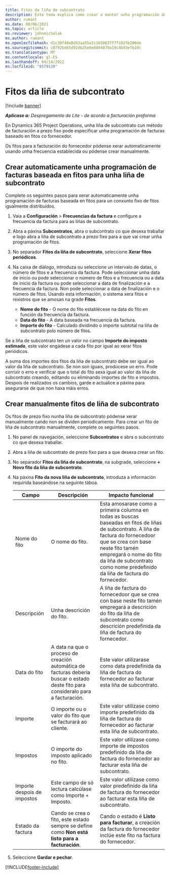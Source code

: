 ```yaml
---
title: Fitos da liña de subcontrato
description: Este tema explica como crear e manter unha programación de facturas baseada en fitos para un subcontrato cun fornecedor.
author: rumant
ms.date: 08/06/2021
ms.topic: article
ms.reviewer: johnmichalak
ms.author: rumant
ms.openlocfilehash: d1c30f48e0d43aa55e2c1650637f7f102fb200de
ms.sourcegitcommit: c0792bd65d92db25e0e8864879a19c4b93efb10c
ms.translationtype: MT
ms.contentlocale: gl-ES
ms.lasthandoff: 04/14/2022
ms.locfileid: "8579120"
---
```

# <a name="subcontract-line-milestones"></a>Fitos da liña de subcontrato

[!include [banner](../../includes/dataverse-preview.md)]

_**Aplícase a:** Despregamento de Lite - de acordo a facturación proforma_

En Dynamics 365 Project Operations, unha liña de subcontrato cun método de facturación a prezo fixo pode especificar unha programación de facturas baseado en fitos co fornecedor.

Os fitos para a facturación do fornecedor pódense xerar automaticamente usando unha frecuencia establecida ou pódense crear manualmente.

## <a name="automatically-create-a-milestone-based-invoice-schedule-for-a-subcontract-line"></a>Crear automaticamente unha programación de facturas baseada en fitos para unha liña de subcontrato

Complete os seguintes pasos para xerar automaticamente unha programación de facturas baseada en fitos para un conxunto fixo de fitos igualmente distribuídos.

1. Vaia a **Configuración** > **Frecuencias da factura** e configure a frecuencia da factura para as liñas de subcontrato.
2. Abra a páxina **Subcontratos**, abra o subcontrato co que desexa traballar e logo abra a liña de subcontrato a prezo fixo para a que vai crear unha programación de fitos.
3. No separador **Fitos da liña de subcontrato**, seleccione **Xerar fitos periódicos**.
4. Na caixa de diálogo, introduza ou seleccione un intervalo de datas, o número de fitos e a frecuencia da factura. Pode seleccionar unha data de inicio ou pode seleccionar o número de fitos e a frecuencia ou a data de inicio da factura ou pode seleccionar a data de finalización e a frecuencia da factura. Non pode seleccionar a data de finalización e o número de fitos.
Usando esta información, o sistema xera fitos e rexistros que se amosan na grade **Fitos**.

   - **Nome do fito** - O nome do fito establécese na data do fito en función da frecuencia da factura.
   - **Data do fito** - A data baseada na frecuencia da factura.
   - **Importe do fito** - Calculado dividindo o importe subtotal na liña de subcontrato polo número de fitos.

Se a liña de subcontrato ten un valor no campo **Importe do imposto estimado**, este valor engádese a cada fito por igual ao xerar fitos periódicos.

A suma dos importes dos fitos da liña de subcontrato debe ser igual ao valor da liña de subcontrato. Se non son iguais, prodúcese un erro. Pode corrixir o erro e verificar que o total do fito sexa igual ao valor da liña de subcontrato creando, editando ou eliminando importes de fito e impostos. Despois de realizados os cambios, garde e actualice a páxina para asegurarse de que non haxa máis erros.

## <a name="manually-create-subcontract-line-milestones"></a>Crear manualmente fitos de liña de subcontrato

Os fitos de prezo fixo nunha liña de subcontrato pódense xerar manualmente cando non se dividen periodicamente. Para crear un fito de liña de subcontrato manualmente, complete os seguintes pasos.

1. No panel de navegación, seleccione **Subcontratos** e abra o subcontrato co que desexa traballar.
2. Abra a liña de subcontrato de prezo fixo para a que desexa crear un fito.
3. No separador **Fitos da liña de subcontrato**, na subgrade, seleccione **+ Novo fito da liña de subcontrato**.
4. Na páxina **Fito da nova liña de subcontrato**, introduza a información requirida baseándose na seguinte táboa.

    | Campo | Descripción |Impacto funcional|
    | --- | --- |----------------------|
    | Nome do fito | O nome do fito. |Esta amosarase como a primeira columna en todas as buscas baseadas en fitos de liñas de subcontrato. A liña de factura do fornecedoor que se crea con base neste fito tamén empregará o nome do fito da liña de subcontrato como nome predefinido da liña de factura do fornecedor.|
    | Descripción | Unha descrición do fito. |A liña de factura do fornecedoor que se crea con base neste fito tamén empregará a descrición do fito da liña de subcontrato como descrición predefinida da liña de factura do fornecedor.|
    | Data do fito | A data na que o proceso de creación automática de facturas debería buscar o estado deste fito para consideralo para a facturación.| Este valor utilizarase como data predefinida da liña de factura do fornecedor ao facturar esta liña de subcontrato. |
    | Importe | O importe ou o valor do fito que se facturará ao cliente. |Este valor utilízase como importe predefinido da liña de factura do fornecedor ao facturar esta liña de subcontrato. |
    | Impostos | O importe do imposto aplicado no fito.| Este valor utilízase como importe de impostos predefinido da liña de factura do fornecedor ao facturar esta liña de subcontrato. |
    | Importe despois de impostos | Este campo de só lectura calcúlase como Importe + Imposto.|Este valor utilízase como valor predefinido da liña de factura do fornecedor ao facturar esta liña de subcontrato. |
    | Estado da factura | Cando se crea o fito, este estado sempre se define como **Non está listo para a facturación**.|  Cando o estado é **Listo para facturar**, a creación da factura do fornecedor inclúe este fito na factura do fornecedor. |

5. Seleccione **Gardar e pechar**.


[!INCLUDE[footer-include](../../includes/footer-banner.md)]

